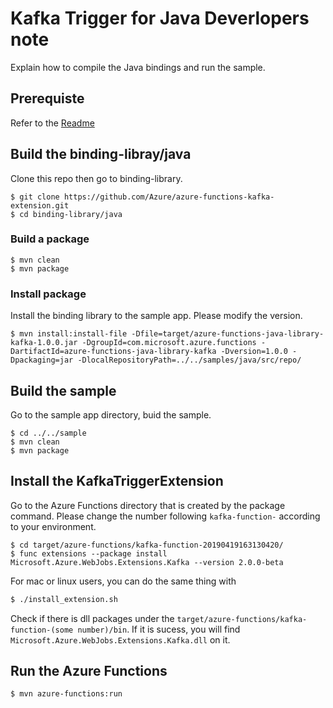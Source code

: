 # Kafka Trigger for Java Deverlopers note

Explain how to compile the Java bindings and run the sample. 

## Prerequiste 

Refer to the [Readme](https://github.com/Azure/azure-functions-kafka-extension/tree/master/binding-library/java)

## Build the binding-libray/java

Clone this repo then go to binding-library. 

```
$ git clone https://github.com/Azure/azure-functions-kafka-extension.git
$ cd binding-library/java
```

### Build a package 

```
$ mvn clean 
$ mvn package
```

### Install package 

Install the binding library to the sample app. Please modify the version.

```
$ mvn install:install-file -Dfile=target/azure-functions-java-library-kafka-1.0.0.jar -DgroupId=com.microsoft.azure.functions -DartifactId=azure-functions-java-library-kafka -Dversion=1.0.0 -Dpackaging=jar -DlocalRepositoryPath=../../samples/java/src/repo/
```

## Build the sample 

Go to the sample app directory, buid the sample.

```
$ cd ../../sample
$ mvn clean
$ mvn package
```

## Install the KafkaTriggerExtension 

Go to the Azure Functions directory that is created by the package command. Please change the number following `kafka-function-` according to your environment. 

```
$ cd target/azure-functions/kafka-function-20190419163130420/
$ func extensions --package install Microsoft.Azure.WebJobs.Extensions.Kafka --version 2.0.0-beta
```

For mac or linux users, you can do the same thing with 

```bash
$ ./install_extension.sh
```

Check if there is dll packages under the `target/azure-functions/kafka-function-(some number)/bin`. If it is sucess, you will find `Microsoft.Azure.WebJobs.Extensions.Kafka.dll` on it. 

## Run the Azure Functions

```
$ mvn azure-functions:run
```

